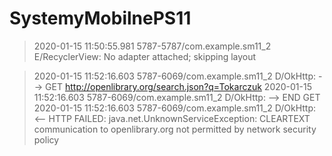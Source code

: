 # SystemyMobilnePS11


> 2020-01-15 11:50:55.981 5787-5787/com.example.sm11_2 E/RecyclerView: No adapter attached; skipping layout

> 2020-01-15 11:52:16.603 5787-6069/com.example.sm11_2 D/OkHttp: --> GET http://openlibrary.org/search.json?q=Tokarczuk
> 2020-01-15 11:52:16.603 5787-6069/com.example.sm11_2 D/OkHttp: --> END GET
> 2020-01-15 11:52:16.603 5787-6069/com.example.sm11_2 D/OkHttp: <-- HTTP FAILED: java.net.UnknownServiceException: CLEARTEXT communication to openlibrary.org not permitted by network security policy
